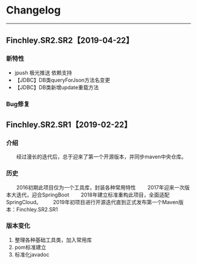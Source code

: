 # Changelog
---
## Finchley.SR2.SR2【2019-04-22】
### 新特性
- jpush 极光推送 依赖支持
- 【JDBC】DB类queryForJson方法名变更
- 【JDBC】DB类新增update重载方法

### Bug修复


## Finchley.SR2.SR1【2019-02-22】
### 介绍
　　经过漫长的迭代后，总于迎来了第一个开源版本，并同步maven中央仓库。
### 历史
　　2016初期此项目仅为一个工具库，封装各种常用特性
　　2017年迎来一次版本大迭代，迎合SpringBoot
　　2018年建立标准重构此项目，全面适配SpringCloud。
　　2019年初项目进行开源迭代直到正式发布第一个Maven版本：Finchley.SR2.SR1
### 版本变化
1. 整理各种基础工具类，加入常用库
2. pom标准建立
3. 标准化javadoc